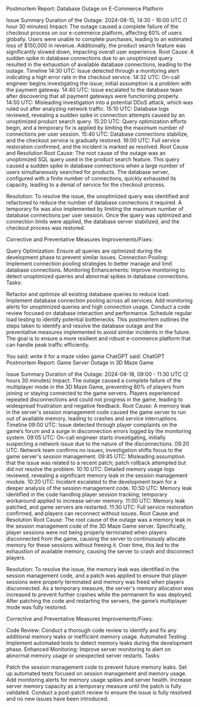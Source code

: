 Postmortem Report: Database Outage on E-Commerce Platform

Issue Summary
Duration of the Outage: 2024-08-15, 14:30 - 16:00 UTC (1 hour 30 minutes)
Impact: The outage caused a complete failure of the checkout process on our e-commerce platform, affecting 60% of users globally. Users were unable to complete purchases, leading to an estimated loss of $150,000 in revenue. Additionally, the product search feature was significantly slowed down, impacting overall user experience.
Root Cause: A sudden spike in database connections due to an unoptimized query resulted in the exhaustion of available database connections, leading to the outage.
Timeline
14:30 UTC: Issue detected through a monitoring alert indicating a high error rate in the checkout service.
14:32 UTC: On-call engineer begins investigating the issue; initial assumption is a problem with the payment gateway.
14:40 UTC: Issue escalated to the database team after discovering that all payment gateways were functioning properly.
14:50 UTC: Misleading investigation into a potential DDoS attack, which was ruled out after analyzing network traffic.
15:10 UTC: Database logs reviewed, revealing a sudden spike in connection attempts caused by an unoptimized product search query.
15:20 UTC: Query optimization efforts begin, and a temporary fix is applied by limiting the maximum number of connections per user session.
15:40 UTC: Database connections stabilize, and the checkout service is gradually restored.
16:00 UTC: Full service restoration confirmed, and the incident is marked as resolved.
Root Cause and Resolution
Root Cause:
The root cause of the outage was an unoptimized SQL query used in the product search feature. This query caused a sudden spike in database connections when a large number of users simultaneously searched for products. The database server, configured with a finite number of connections, quickly exhausted its capacity, leading to a denial of service for the checkout process.

Resolution:
To resolve the issue, the unoptimized query was identified and refactored to reduce the number of database connections it required. A temporary fix was also implemented by limiting the maximum number of database connections per user session. Once the query was optimized and connection limits were applied, the database server stabilized, and the checkout process was restored.

Corrective and Preventative Measures
Improvements/Fixes:

Query Optimization: Ensure all queries are optimized during the development phase to prevent similar issues.
Connection Pooling: Implement connection pooling strategies to better manage and limit database connections.
Monitoring Enhancements: Improve monitoring to detect unoptimized queries and abnormal spikes in database connections.
Tasks:

Refactor and optimize all existing database queries to reduce load.
Implement database connection pooling across all services.
Add monitoring alerts for unoptimized queries and high connection usage.
Conduct a code review focused on database interaction and performance.
Schedule regular load testing to identify potential bottlenecks.
This postmortem outlines the steps taken to identify and resolve the database outage and the preventative measures implemented to avoid similar incidents in the future. The goal is to ensure a more resilient and robust e-commerce platform that can handle peak traffic efficiently.





You said:
write it for a maze video game
ChatGPT said:
ChatGPT
Postmortem Report: Game Server Outage in 3D Maze Game

Issue Summary
Duration of the Outage: 2024-08-18, 09:00 - 11:30 UTC (2 hours 30 minutes)
Impact: The outage caused a complete failure of the multiplayer mode in the 3D Maze Game, preventing 80% of players from joining or staying connected to the game servers. Players experienced repeated disconnections and could not progress in the game, leading to widespread frustration and negative feedback.
Root Cause: A memory leak in the server's session management code caused the game server to run out of available memory, leading to crashes and service interruptions.
Timeline
09:00 UTC: Issue detected through player complaints on the game’s forum and a surge in disconnection errors logged by the monitoring system.
09:05 UTC: On-call engineer starts investigating, initially suspecting a network issue due to the nature of the disconnections.
09:20 UTC: Network team confirms no issues; investigation shifts focus to the game server's session management.
09:45 UTC: Misleading assumption that the issue was related to a recent patch; patch rollback attempted but did not resolve the problem.
10:10 UTC: Detailed memory usage logs reviewed, revealing a significant memory leak in the session management module.
10:20 UTC: Incident escalated to the development team for a deeper analysis of the session management code.
10:50 UTC: Memory leak identified in the code handling player session tracking; temporary workaround applied to increase server memory.
11:00 UTC: Memory leak patched, and game servers are restarted.
11:30 UTC: Full service restoration confirmed, and players can reconnect without issues.
Root Cause and Resolution
Root Cause:
The root cause of the outage was a memory leak in the session management code of the 3D Maze Game server. Specifically, player sessions were not being properly terminated when players disconnected from the game, causing the server to continuously allocate memory for these sessions without freeing it. Over time, this led to the exhaustion of available memory, causing the server to crash and disconnect players.

Resolution:
To resolve the issue, the memory leak was identified in the session management code, and a patch was applied to ensure that player sessions were properly terminated and memory was freed when players disconnected. As a temporary measure, the server's memory allocation was increased to prevent further crashes while the permanent fix was deployed. After patching the code and restarting the servers, the game’s multiplayer mode was fully restored.

Corrective and Preventative Measures
Improvements/Fixes:

Code Review: Conduct a thorough code review to identify and fix any additional memory leaks or inefficient memory usage.
Automated Testing: Implement automated tests to detect memory leaks during the development phase.
Enhanced Monitoring: Improve server monitoring to alert on abnormal memory usage or unexpected server restarts.
Tasks:

Patch the session management code to prevent future memory leaks.
Set up automated tests focused on session management and memory usage.
Add monitoring alerts for memory usage spikes and server health.
Increase server memory capacity as a temporary measure until the patch is fully validated.
Conduct a post-patch review to ensure the issue is fully resolved and no new issues have been introduced.
